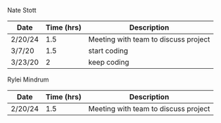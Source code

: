 Nate Stott

| Date    | Time (hrs) | Description                          |
|---------|------------|--------------------------------------|
| 2/20/24 | 1.5        | Meeting with team to discuss project |
| 3/7/20  | 1.5        | start coding                         |
| 3/23/20 | 2          | keep coding                          |





Rylei Mindrum

| Date    | Time (hrs) | Description                          |
|---------|------------|--------------------------------------|
| 2/20/24 | 1.5        | Meeting with team to discuss project |
